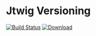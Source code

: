 # Jtwig Versioning

[![Build Status](https://travis-ci.org/jtwig/jtwig-versioning.svg?branch=master)](https://travis-ci.org/jtwig/jtwig-versioning)
[![Download](https://api.bintray.com/packages/jtwig/maven/jtwig-versioning/images/download.svg) ](https://bintray.com/jtwig/maven/jtwig-versioning/_latestVersion)
